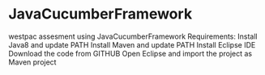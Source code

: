 # JavaCucumberFramework
westpac assesment using JavaCucumberFramework
Requirements:
Install Java8 and update PATH
Install Maven and update PATH
Install Eclipse IDE
Download the code from GITHUB
Open Eclipse and import the project as Maven project
